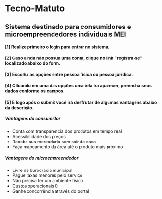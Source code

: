 # Tecno-Matuto

## Sistema destinado para consumidores e microempreendedores individuais MEI 

#### [1] Realize primeiro o login para entrar no sistema.
#### [2] Caso ainda não possua uma conta, clique no link "registra-se" localizado abaixo do form.
#### [3] Escolha as opções entre pessoa física ou pessoa jurídica.
#### [4] Clicando em uma das opções uma tela ira aparecer, preencha seus dados conforme os campos. 
#### [5] E logo após o submit você irá desfrutar de algumas vantagens abaixo da descrição.


##### Vantagens do consumidor

* Conta com transparencia dos produtos em tempo real
* Acessibilidade dos preços 
* Receba sua mercadoria sem sair de casa
* Faça mapeamento da área até o produto mais próximo



##### Vantagens do microempreendedor

* Livre de burocracia municipal
* Pague taxas menores pelo serviço
* Não precisa ter um ambiente físico 
* Custos operacionais 0
* Ganhe concorrência através do portal
